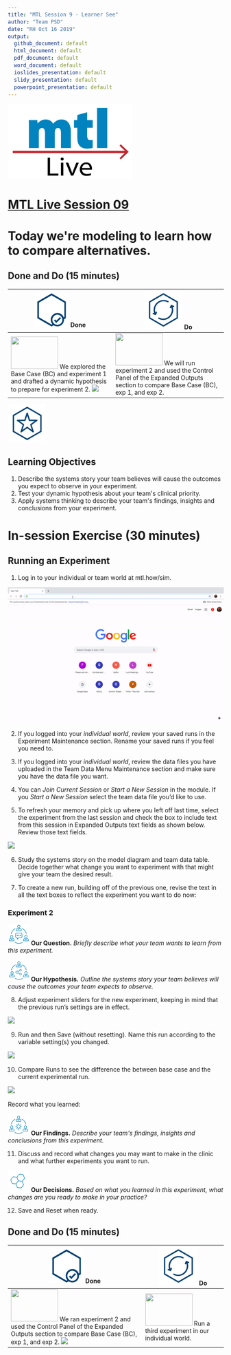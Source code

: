 ```yaml
---
title: "MTL Session 9 - Learner See"
author: "Team PSD"
date: "RH Oct 16 2019"
output: 
  github_document: default
  html_document: default
  pdf_document: default
  word_document: default
  ioslides_presentation: default
  slidy_presentation: default
  powerpoint_presentation: default
---
```


[<img src = "https://github.com/lzim/teampsd/blob/master/resources/logos/mtl_live_sq_sm.png"
     height = "175" width = "290">](https://github.com/lzim/mtl/blob/master/session09/s09_learner/mtl_session09_see.md)  

# [MTL Live Session 09](https://github.com/lzim/mtl/blob/master/session09/s09_learner/mtl_session09_see.md "MTL Live Session 09")

# Today we're modeling to learn how to compare alternatives.

## Done and Do (15 minutes)
<!-- Do/Done Tables -->
| [<img src = "https://github.com/lzim/teampsd/blob/master/resources/icons/done.png" height = "80" width = "80">](https://github.com/lzim/mtl/blob/master/session09/s09_learner/mtl_session09_see.md) **Done** | [<img src = "https://github.com/lzim/teampsd/blob/master/resources/icons/do.png" height = "90" width = "90">](https://github.com/lzim/mtl/blob/master/session09/s09_learner/mtl_session09_see.md) **Do** |
| --- | --- | 
| [<img src = "https://raw.githubusercontent.com/lzim/teampsd/master/resources/logos/mtl_how_sim.png" height = "75" width = "110">](http://mtl.how/sim) We explored the Base Case (BC) and experiment 1 and drafted a dynamic hypothesis to prepare for experiment 2. ![](https://raw.githubusercontent.com/lzim/teampsd/master/resources/gifs/sim_ui_text_fields.gif)| [<img src = "https://raw.githubusercontent.com/lzim/teampsd/master/resources/logos/mtl_how_sim.png" height = "75" width = "110">](http://mtl.how/sim) We will run experiment 2 and used the Control Panel of the Expanded Outputs section to compare Base Case (BC), exp 1, and exp 2. 

<!-- Learning Objectives Icon --> 
[<img src = "https://github.com/lzim/teampsd/blob/master/resources/icons/learning_objectives.png" height = "90" width = "90" style ="display: inline-block"/>](https://github.com/lzim/mtl/blob/master/session09/s09_learner/mtl_session09_see.md) 

## Learning Objectives

1. Describe the systems story your team believes will cause the outcomes you expect to observe in your experiment.
2. Test your dynamic hypothesis about your team's clinical priority.
3. Apply systems thinking to describe your team's findings, insights and conclusions from your experiment.

# In-session Exercise (30 minutes)

## Running an Experiment

1.	Log in to your individual or team world at mtl.how/sim.

![](https://raw.githubusercontent.com/lzim/teampsd/master/resources/gifs/sim_ui_1.gif)

2.	If you logged into your *individual world*, review your saved runs in the Experiment Maintenance section. Rename your saved runs if you feel you need to.

3.	If you logged into your *individual world*, review the data files you have uploaded in the Team Data Menu Maintenance section and make sure you have the data file you want.

4.	You can *Join Current Session* or *Start a New Session* in the module. If you *Start a New Session* select the team data file you’d like to use.

5.	To refresh your memory and pick up where you left off last time, select the experiment from the last session and check the box to include text from this session in Expanded Outputs text fields as shown below. Review those text fields.

![](https://raw.githubusercontent.com/lzim/teampsd/master/resources/gifs/sim_ui_compare_alt.gif)

6.	Study the systems story on the model diagram and team data table. Decide together what change you want to experiment with that might give your team the desired result.

7.	To create a new run, building off of the previous one, revise the text in all the text boxes to reflect the experiment you want to do now: 

### Experiment 2
[<img src = "https://raw.githubusercontent.com/lzim/teampsd/master/resources/icons/mtl_question.png" height = "50" width = "50" style = "display: inline-block"/>](http://mtl.how/sim) **Our Question.** *Briefly describe what your team wants to learn from this experiment.* 

[<img src = "https://raw.githubusercontent.com/lzim/teampsd/master/resources/icons/mtl_hypothesis.png" height = "50" width = "50" style = "display: inline-block"/>](http://mtl.how/sim) **Our Hypothesis.** *Outline the systems story your team believes will cause the outcomes your team expects to observe.*

8.	Adjust experiment sliders for the new experiment, keeping in mind that the previous run’s settings are in effect.

![](https://raw.githubusercontent.com/lzim/teampsd/master/resources/gifs/sim_ui_adjust_sliders.gif)

9.	Run and then Save (without resetting). Name this run according to the variable setting(s) you changed.

![](https://raw.githubusercontent.com/lzim/teampsd/master/resources/gifs/sim_ui_save_exp.gif)

10.	Compare Runs to see the difference the between base case and the current experimental run.

![](https://raw.githubusercontent.com/lzim/teampsd/master/resources/gifs/sim_ui_results_dash.gif)

Record what you learned:

[<img src = "https://raw.githubusercontent.com/lzim/teampsd/master/resources/icons/mtl_findings.png" height = "50" width = "50" style = "display: inline-block"/>](http://mtl.how/sim) **Our Findings.** *Describe your team's findings, insights and conclusions from this experiment.*  

11.	Discuss and record what changes you may want to make in the clinic and what further experiments you want to run. 

[<img src = "https://raw.githubusercontent.com/lzim/teampsd/master/resources/icons/mtl_decisions.png" height = "50" width = "50" style = "display: inline-block"/>](http://mtl.how/sim) **Our Decisions.** *Based on what you learned in this experiment, what changes are you ready to make in your practice?*  

12. Save and Reset when ready.
 
## Done and Do (15 minutes)
<!-- Do/Done Tables -->
| [<img src = "https://github.com/lzim/teampsd/blob/master/resources/icons/done.png" height = "80" width = "80">](https://github.com/lzim/mtl/blob/master/session09/s09_learner/mtl_session09_see.md) **Done** | [<img src = "https://github.com/lzim/teampsd/blob/master/resources/icons/do.png" height = "90" width = "90">](https://github.com/lzim/mtl/blob/master/session09/s09_learner/mtl_session09_see.md) **Do** |
| --- | --- | 
| [<img src = "https://raw.githubusercontent.com/lzim/teampsd/master/resources/logos/mtl_how_sim.png" height = "75" width = "110">](http://mtl.how/sim) We ran experiment 2 and used the Control Panel of the Expanded Outputs section to compare Base Case (BC), exp 1, and exp 2. ![](https://raw.githubusercontent.com/lzim/teampsd/master/resources/gifs/sim_ui_results_dash.gif)| [<img src = "https://raw.githubusercontent.com/lzim/teampsd/master/resources/logos/mtl_how_sim.png" height = "75" width = "110">](http://mtl.how/sim) Run a third experiment in our individual world. |
